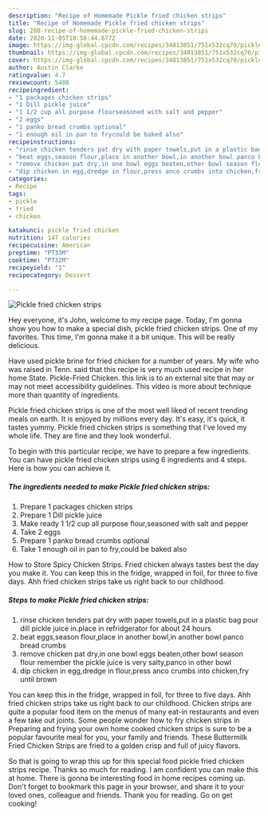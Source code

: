 ```yaml
---
description: "Recipe of Homemade Pickle fried chicken strips"
title: "Recipe of Homemade Pickle fried chicken strips"
slug: 288-recipe-of-homemade-pickle-fried-chicken-strips
date: 2020-11-05T10:56:44.677Z
image: https://img-global.cpcdn.com/recipes/34813851/751x532cq70/pickle-fried-chicken-strips-recipe-main-photo.jpg
thumbnail: https://img-global.cpcdn.com/recipes/34813851/751x532cq70/pickle-fried-chicken-strips-recipe-main-photo.jpg
cover: https://img-global.cpcdn.com/recipes/34813851/751x532cq70/pickle-fried-chicken-strips-recipe-main-photo.jpg
author: Austin Clarke
ratingvalue: 4.7
reviewcount: 5408
recipeingredient:
- "1 packages chicken strips"
- "1 Dill pickle juice"
- "1 1/2 cup all purpose flourseasoned with salt and pepper"
- "2 eggs"
- "1 panko bread crumbs optional"
- "1 enough oil in pan to frycould be baked also"
recipeinstructions:
- "rinse chicken tenders pat dry with paper towels,put in a plastic bag pour dill pickle juice in.place in refridgerator for about 24 hours"
- "beat eggs,season flour,place in another bowl,in another bowl panco bread crumbs"
- "remove chicken pat dry,in one bowl eggs beaten,other bowl season flour remember the pickle juice is very salty,panco in other bowl"
- "dip chicken in egg,dredge in flour,press anco crumbs into chicken,fry until brown"
categories:
- Recipe
tags:
- pickle
- fried
- chicken

katakunci: pickle fried chicken 
nutrition: 147 calories
recipecuisine: American
preptime: "PT33M"
cooktime: "PT32M"
recipeyield: "1"
recipecategory: Dessert

---
```



![Pickle fried chicken strips](https://img-global.cpcdn.com/recipes/34813851/751x532cq70/pickle-fried-chicken-strips-recipe-main-photo.jpg)

Hey everyone, it's John, welcome to my recipe page. Today, I'm gonna show you how to make a special dish, pickle fried chicken strips. One of my favorites. This time, I'm gonna make it a bit unique. This will be really delicious.

Have used pickle brine for fried chicken for a number of years. My wife who was raised in Tenn. said that this recipe is very much used recipe in her home State. Pickle-Fried Chicken. this link is to an external site that may or may not meet accessibility guidelines. This video is more about technique more than quantity of ingredients.

Pickle fried chicken strips is one of the most well liked of recent trending meals on earth. It is enjoyed by millions every day. It's easy, it's quick, it tastes yummy. Pickle fried chicken strips is something that I've loved my whole life. They are fine and they look wonderful.


To begin with this particular recipe, we have to prepare a few ingredients. You can have pickle fried chicken strips using 6 ingredients and 4 steps. Here is how you can achieve it.

<!--inarticleads1-->

##### The ingredients needed to make Pickle fried chicken strips:

1. Prepare 1 packages chicken strips
1. Prepare 1 Dill pickle juice
1. Make ready 1 1/2 cup all purpose flour,seasoned with salt and pepper
1. Take 2 eggs
1. Prepare 1 panko bread crumbs optional
1. Take 1 enough oil in pan to fry,could be baked also


How to Store Spicy Chicken Strips. Fried chicken always tastes best the day you make it. You can keep this in the fridge, wrapped in foil, for three to five days. Ahh fried chicken strips take us right back to our childhood. 

<!--inarticleads2-->

##### Steps to make Pickle fried chicken strips:

1. rinse chicken tenders pat dry with paper towels,put in a plastic bag pour dill pickle juice in.place in refridgerator for about 24 hours
1. beat eggs,season flour,place in another bowl,in another bowl panco bread crumbs
1. remove chicken pat dry,in one bowl eggs beaten,other bowl season flour remember the pickle juice is very salty,panco in other bowl
1. dip chicken in egg,dredge in flour,press anco crumbs into chicken,fry until brown


You can keep this in the fridge, wrapped in foil, for three to five days. Ahh fried chicken strips take us right back to our childhood. Chicken strips are quite a popular food item on the menus of many eat-in restaurants and even a few take out joints. Some people wonder how to fry chicken strips in Preparing and frying your own home cooked chicken strips is sure to be a popular favourite meal for you, your family and friends. These Buttermilk Fried Chicken Strips are fried to a golden crisp and full of juicy flavors. 

So that is going to wrap this up for this special food pickle fried chicken strips recipe. Thanks so much for reading. I am confident you can make this at home. There is gonna be interesting food in home recipes coming up. Don't forget to bookmark this page in your browser, and share it to your loved ones, colleague and friends. Thank you for reading. Go on get cooking!
